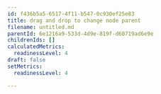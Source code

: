```yaml
---
id: f436b5a5-6517-4f11-b547-0c930ef25e83
title: drag and drop to change node parent
filename: untitled.md
parentId: 6e1216a9-533d-4d9e-819f-d60719ad6e9e
childrenIds: []
calculatedMetrics:
  readinessLevel: 4
draft: false
setMetrics:
  readinessLevel: 4

---
```

